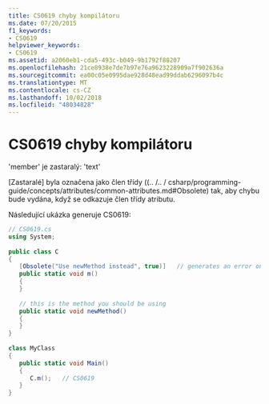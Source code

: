 ```yaml
---
title: CS0619 chyby kompilátoru
ms.date: 07/20/2015
f1_keywords:
- CS0619
helpviewer_keywords:
- CS0619
ms.assetid: a2060eb1-cda5-493c-b049-9b1792f88207
ms.openlocfilehash: 21ce8938e7de7b97e76a9623228909a7f902636a
ms.sourcegitcommit: ea00c05e0995dae928d48ead99ddab6296097b4c
ms.translationtype: MT
ms.contentlocale: cs-CZ
ms.lasthandoff: 10/02/2018
ms.locfileid: "48034828"
---
```

# <a name="compiler-error-cs0619"></a>CS0619 chyby kompilátoru
'member' je zastaralý: 'text'  
  
 [Zastaralé] byla označena jako člen třídy ((.. /.. / csharp/programming-guide/concepts/attributes/common-attributes.md#Obsolete) tak, aby chybu bude vydána, když se odkazuje člen třídy atributu.  
  
 Následující ukázka generuje CS0619:  
  
```csharp  
// CS0619.cs  
using System;  
  
public class C  
{  
   [Obsolete("Use newMethod instead", true)]   // generates an error on use  
   public static void m()  
   {  
   }  
  
   // this is the method you should be using  
   public static void newMethod()  
   {  
   }  
}  
  
class MyClass  
{  
   public static void Main()  
   {  
      C.m();   // CS0619  
   }  
}  
```
